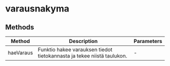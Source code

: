 # varausnakyma

## Methods

<!-- @vuese:varausnakyma:methods:start -->
|Method|Description|Parameters|
|---|---|---|
|haeVaraus|Funktio hakee varauksen tiedot tietokannasta ja tekee niistä taulukon.|-|

<!-- @vuese:varausnakyma:methods:end -->


